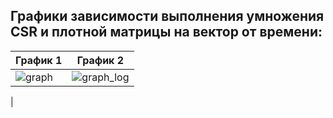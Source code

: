 ## Графики зависимости выполнения умножения CSR и плотной матрицы на вектор от времени:
| График 1 | График 2 |
|----------|----------|
| ![graph](https://github.com/user-attachments/assets/66df29ae-c679-462f-8489-65519edeb6c0) | ![graph_log](https://github.com/user-attachments/assets/bf78f32c-b642-42e9-8be6-6c47459acb55)
|


